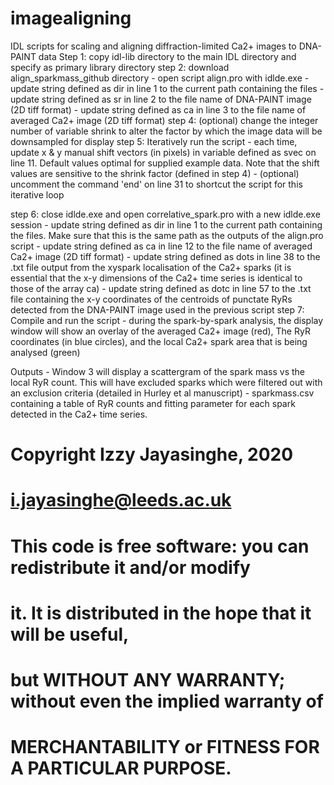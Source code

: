 # imagealigning
IDL scripts for scaling and aligning diffraction-limited Ca2+ images to DNA-PAINT data
Step 1: copy idl-lib directory to the main IDL directory and specify as primary library directory
step 2:	download align_sparkmass_github directory
	- open script align.pro with idlde.exe
	- update string defined as dir in line 1 to the current path containing the files
	- update string defined as sr in line 2 to the file name of DNA-PAINT image (2D tiff format)
	- update string defined as ca in line 3 to the file name of averaged Ca2+ image (2D tiff format)
step 4:	(optional) change the integer number of variable shrink to alter the factor by which the image data will be downsampled for display
step 5: Iteratively run the script 
	- each time, update x & y manual shift vectors (in pixels) in variable defined as svec on line 11. Default values optimal for supplied example data. Note that the shift values are sensitive to the shrink factor (defined in step 4)
	- (optional) uncomment the command 'end' on line 31 to shortcut the script for this iterative loop

step 6: close idlde.exe and open correlative_spark.pro with a new idlde.exe session
	- update string defined as dir in line 1 to the current path containing the files. Make sure that this is the same path as the outputs of the align.pro script
	- update string defined as ca in line 12 to the file name of averaged Ca2+ image (2D tiff format)
	- update string defined as dots in line 38 to the .txt file output from the xyspark localisation of the Ca2+ sparks (it is essential that the x-y dimensions of the Ca2+ time series is identical to those of the array ca)
	- update string defined as dotc in line 57 to the .txt file containing the x-y coordinates of the centroids of punctate RyRs detected from the DNA-PAINT image used in the previous script
step 7: Compile and run the script
	- during the spark-by-spark analysis, the display window will show an overlay of the averaged Ca2+ image (red), The RyR coordinates (in blue circles), and the local Ca2+ spark area that is being analysed (green)
	
Outputs - Window 3 will display a scattergram of the spark mass vs the local RyR count. This will have excluded sparks which were filtered out with an exclusion criteria (detailed in Hurley et al manuscript)
	- sparkmass.csv containing a table of RyR counts and fitting parameter for each spark detected in the Ca2+ time series.

# Copyright Izzy Jayasinghe, 2020
# i.jayasinghe@leeds.ac.uk
#
# This code is free software: you can redistribute it and/or modify
# it. It is distributed in the hope that it will be useful,
# but WITHOUT ANY WARRANTY; without even the implied warranty of
# MERCHANTABILITY or FITNESS FOR A PARTICULAR PURPOSE.  


